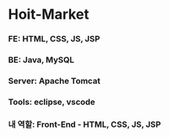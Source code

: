 # Hoit-Market

### FE: HTML, CSS, JS, JSP

### BE: Java, MySQL

### Server: Apache Tomcat

### Tools: eclipse, vscode

### 내 역할: Front-End - HTML, CSS, JS, JSP
